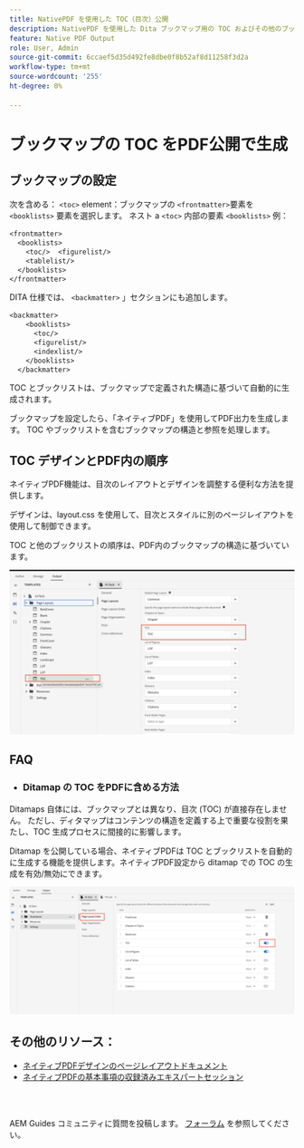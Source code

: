 ```yaml
---
title: NativePDF を使用した TOC（目次）公開
description: NativePDF を使用した Dita ブックマップ用の TOC およびその他のブックリストの公開
feature: Native PDF Output
role: User, Admin
source-git-commit: 6ccaef5d35d492fe8dbe0f8b52af8d11258f3d2a
workflow-type: tm+mt
source-wordcount: '255'
ht-degree: 0%

---
```


# ブックマップの TOC をPDF公開で生成

## ブックマップの設定

次を含める： `<toc>`  element：ブックマップの `<frontmatter>`要素を `<booklists>` 要素を選択します。  ネスト a `<toc>` 内部の要素 `<booklists>` 例：

```
<frontmatter>
  <booklists>
    <toc/>  <figurelist/>
    <tablelist/>
  </booklists>
</frontmatter>
```

DITA 仕様では、 `<backmatter>` 」セクションにも追加します。


```
<backmatter>
    <booklists>
      <toc/>
      <figurelist/>
      <indexlist/>
    </booklists>
  </backmatter>
```

TOC とブックリストは、ブックマップで定義された構造に基づいて自動的に生成されます。

ブックマップを設定したら、「ネイティブPDF」を使用してPDF出力を生成します。 TOC やブックリストを含むブックマップの構造と参照を処理します。

## TOC デザインとPDF内の順序

ネイティブPDF機能は、目次のレイアウトとデザインを調整する便利な方法を提供します。

デザインは、layout.css を使用して、目次とスタイルに別のページレイアウトを使用して制御できます。

TOC と他のブックリストの順序は、PDF内のブックマップの構造に基づいています。

![toc](../assets/publishing/toc.png)


## FAQ

- ### Ditamap の TOC をPDFに含める方法

Ditamaps 自体には、ブックマップとは異なり、目次 (TOC) が直接存在しません。 ただし、ディタマップはコンテンツの構造を定義する上で重要な役割を果たし、TOC 生成プロセスに間接的に影響します。

Ditamap を公開している場合、ネイティブPDFは TOC とブックリストを自動的に生成する機能を提供します。ネイティブPDF設定から ditamap での TOC の生成を有効/無効にできます。

![目次を無効にする](../assets/publishing/pageorder.png)

## その他のリソース：

- [ネイティブPDFデザインのページレイアウトドキュメント](https://experienceleague.adobe.com/en/docs/experience-manager-guides/using/install-guide/on-prem-ig/output-gen-config/config-native-pdf-publish/design-page-layout)
- [ネイティブPDFの基本事項の収録済みエキスパートセッション](https://experienceleague.adobe.com/en/docs/experience-manager-guides/using/knowledge-base/expert-session/native-pdf-publishing-essentials-feb23)

<br>
<br>

AEM Guides コミュニティに質問を投稿します。 [フォーラム](https://experienceleaguecommunities.adobe.com/t5/experience-manager-guides/ct-p/aem-xml-documentation) を参照してください。


